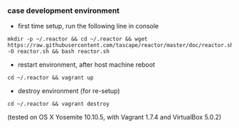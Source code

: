 ### case development environment

* first time setup, run the following line in console

```
mkdir -p ~/.reactor && cd ~/.reactor && wget https://raw.githubusercontent.com/tascape/reactor/master/doc/reactor.sh -O reactor.sh && bash reactor.sh
```


* restart environment, after host machine reboot

```
cd ~/.reactor && vagrant up
```


* destroy environment (for re-setup)

```
cd ~/.reactor && vagrant destroy
```


(tested on OS X Yosemite 10.10.5, with Vagrant 1.7.4 and VirtualBox 5.0.2)  

